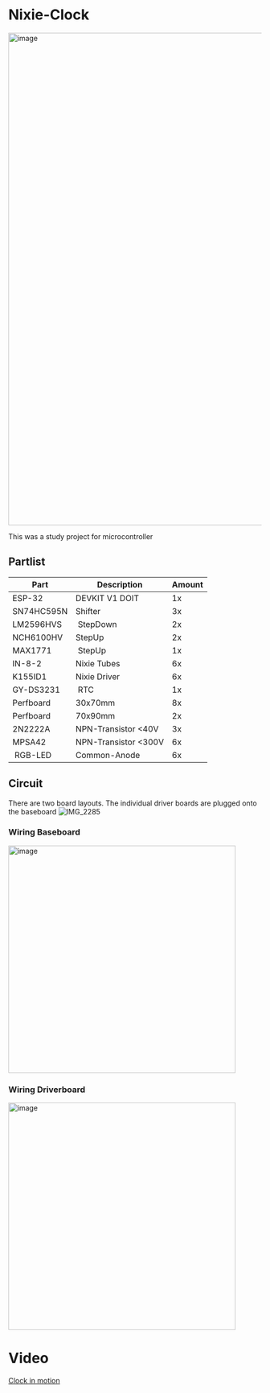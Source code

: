# Nixie-Clock
<img width="979" alt="image" src="https://github.com/eXtgmA/nixie-clock/assets/15922665/ec6a22cd-3188-4657-af0b-0b62fc1dcfc4">

This was a study project for microcontroller

## Partlist

| Part	     | Description          | Amount |
| ---------- | -------------------- | -----  |
| ESP-32 	   | DEVKIT V1 DOIT       | 1x     | 
| SN74HC595N | Shifter              |	3x     |
| LM2596HVS	 | StepDown             | 2x     |
| NCH6100HV  | StepUp               | 2x     |
| MAX1771    | StepUp               | 1x     |
| IN-8-2     | Nixie Tubes          | 6x     |
| K155ID1	   | Nixie Driver         | 6x     |
| GY-DS3231  | RTC                  | 1x     |
| Perfboard  | 30x70mm	            | 8x     |
| Perfboard  | 70x90mm	            | 2x     |
| 2N2222A    | NPN-Transistor <40V  | 3x     |
| MPSA42     | NPN-Transistor <300V | 6x     |
| RGB-LED    | Common-Anode         | 6x     |

## Circuit
There are two board layouts. The individual driver boards are plugged onto the baseboard
![IMG_2285](https://github.com/eXtgmA/nixie-clock/assets/15922665/6586da7f-6137-4d69-a082-a99b770b8343)


### Wiring Baseboard
<img width="452" alt="image" src="https://github.com/eXtgmA/nixie-clock/assets/15922665/ca7f770a-31f9-42b9-adfe-11e22aad070d">

### Wiring Driverboard
<img width="452" alt="image" src="https://github.com/eXtgmA/nixie-clock/assets/15922665/2b4d7b3b-71b9-4042-8491-104522654f73">

# Video
[Clock in motion](https://www.youtube.com/watch?v=ShEnZok6_aQ)
